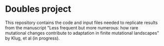 # Doubles project

This repository contains the code and input files needed to replicate results from the manuscript "Less frequent but more numerous: how rare mutational changes
contribute to adaptation in finite mutational landscapes" by Klug, et al (in progress). 
